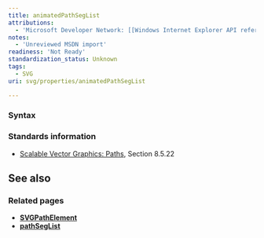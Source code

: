 ```yaml
---
title: animatedPathSegList
attributions:
  - 'Microsoft Developer Network: [[Windows Internet Explorer API reference](http://msdn.microsoft.com/en-us/library/ie/hh828809%28v=vs.85%29.aspx) Article]'
notes:
  - 'Unreviewed MSDN import'
readiness: 'Not Ready'
standardization_status: Unknown
tags:
  - SVG
uri: svg/properties/animatedPathSegList

---
```

### Syntax

### Standards information

-   [Scalable Vector Graphics: Paths](http://go.microsoft.com/fwlink/p/?linkid=204736), Section 8.5.22

## See also

### Related pages

-   [**SVGPathElement**](/svg/elements/path)
-   [**pathSegList**](/svg/properties/pathSegList)
